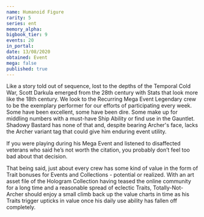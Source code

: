 ```yaml
---
name: Humanoid Figure
rarity: 5
series: ent
memory_alpha:
bigbook_tier: 9
events: 20
in_portal:
date: 13/08/2020
obtained: Event
mega: false
published: true
---
```


Like a story told out of sequence, lost to the depths of the Temporal Cold War, Scott Darkula emerged from the 28th century with Stats that look more like the 18th century. We look to the Recurring Mega Event Legendary crew to be the exemplary performer for our efforts of participating every week. Some have been excellent, some have been dire. Some make up for middling numbers with a must-have Ship Ability or find use in the Gauntlet. Shadowy Bastard has none of that and, despite bearing Archer's face, lacks the Archer variant tag that could give him enduring event utility.

If you were playing during his Mega Event and listened to disaffected veterans who said he’s not worth the citation, you probably don’t feel too bad about that decision. 

That being said, just about every crew has some kind of value in the form of Trait bonuses for Events and Collections - potential or realized. With an art asset file of the Hologram Collection having teased the online community for a long time and a reasonable spread of eclectic Traits, Totally-Not-Archer should enjoy a small climb back up the value charts in time as his Traits trigger upticks in value once his daily use ability has fallen off completely.
